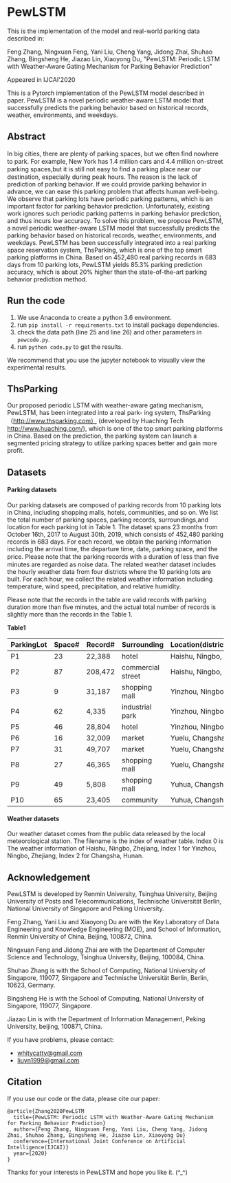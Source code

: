 # PewLSTM
This is the implementation of the model and real-world parking data described in:

Feng Zhang, Ningxuan Feng, Yani Liu, Cheng Yang, Jidong Zhai, Shuhao Zhang, Bingsheng He, Jiazao Lin, Xiaoyong Du, "PewLSTM: Periodic LSTM with Weather-Aware Gating Mechanism for Parking Behavior Prediction"

Appeared in IJCAI'2020

This is a Pytorch implementation of the PewLSTM model described in paper. PewLSTM is a novel periodic weather-aware LSTM model that successfully predicts the parking behavior based on historical records, weather, environments, and weekdays.

## Abstract

In big cities, there are plenty of parking spaces, but we often ﬁnd nowhere to park. For example, New York has 1.4 million cars and 4.4 million on-street parking spaces,but it is still not easy to ﬁnd a parking place near our destination, especially during peak hours. The reason is the lack of prediction of parking behavior. If we could provide parking behavior in advance, we can ease this parking problem that affects human well-being. We observe that parking lots have periodic parking patterns, which is an important factor for parking behavior prediction. Unfortunately, existing work ignores such periodic parking patterns in parking behavior prediction, and thus incurs low accuracy. To solve this problem, we propose PewLSTM, a novel periodic weather-aware LSTM model that successfully predicts the parking behavior based on historical records, weather, environments, and weekdays. PewLSTM has been successfully integrated into a real parking space reservation system, ThsParking, which is one of the top smart parking platforms in China. Based on 452,480 real parking records in 683 days from 10 parking lots, PewLSTM yields 85.3% parking prediction accuracy, which is about 20% higher than the state-of-the-art parking behavior prediction method.

## Run the code

1. We use Anaconda to create a python 3.6 environment. 
2. run ``` pip install -r requirements.txt ``` to install package dependencies.
3. check the data path (line 25 and line 26) and other parameters in ```pewcode.py```.
4. run ``` python code.py ``` to get the results.

We recommend that you use the jupyter notebook to visually view the experimental results.


## ThsParking
Our proposed periodic LSTM with weather-aware gating mechanism, PewLSTM, has been integrated into a real park- ing system, ThsParking （http://www.thsparking.com） (developed by Huaching Tech http://www.huaching.com/), which is one of the top smart parking platforms in China. Based on the prediction, the parking system can launch a segmented pricing strategy to utilize parking spaces better and gain more profit.

## Datasets

#### Parking datasets

Our parking datasets are composed of parking records from 10 parking lots in China, including shopping malls, hotels, communities, and so on. We list the total number of parking spaces, parking records, surroundings,and location for each parking lot in Table 1. The dataset spans 23 months from October 16th, 2017 to August 30th, 2019, which consists of 452,480 parking records in 683 days. For each record, we obtain the parking information including the arrival time, the departure time, date, parking space, and the price. Please note that the parking records with a duration of less than ﬁve minutes are regarded as noise data. The related weather dataset includes the hourly weather data from four districts where the 10 parking lots are built. For each hour, we collect the related weather information including temperature, wind speed, precipitation, and relative humidity. 

Please note that the records in the table are valid records with parking duration more than five minutes, and the actual total number of records is slightly more than the records in the Table 1.

**Table1**

| ParkingLot | Space\# | Record\# | Surrounding       | Location\(district/city/province\) |
|------------|---------|----------|-------------------|------------------------------------|
| P1         | 23      | 22,388   | hotel             | Haishu, Ningbo, Zhejiang           |
| P2         | 87      | 208,472  | commercial street | Haishu, Ningbo, Zhejiang           |
| P3         | 9       | 31,187   | shopping mall     | Yinzhou, Ningbo, Zhejiang          |
| P4         | 62      | 4,335    | industrial park   | Yinzhou, Ningbo, Zhejiang          |
| P5         | 46      | 28,804   | hotel             | Yinzhou, Ningbo, Zhejiang          |
| P6         | 16      | 32,009   | market            | Yuelu, Changsha, Hunan             |
| P7         | 31      | 49,707   | market            | Yuelu, Changsha, Hunan             |
| P8         | 27      | 46,365   | shopping mall     | Yuelu, Changsha, Hunan             |
| P9         | 49      | 5,808    | shopping mall     | Yuhua, Changsha, Hunan             |
| P10        | 65      | 23,405   | community         | Yuhua, Changsha, Hunan             |

#### Weather datasets

Our weather dataset comes from the public data released by the local meteorological station. The filename is the index of weather table. Index 0 is The weather information of Haishu, Ningbo, Zhejiang, Index 1 for Yinzhou, Ningbo, Zhejiang, Index 2 for Changsha, Hunan.

## Acknowledgement

PewLSTM is developed by Renmin University, Tsinghua University, Beijing University of Posts and Telecommunications,  Technische Universität Berlin,  National University of Singapore and  Peking University.

Feng Zhang, Yani Liu and Xiaoyong Du are with the Key Laboratory of Data Engineering and Knowledge Engineering (MOE), and School of Information, Renmin University of China, Beijing, 100872, China.

Ningxuan Feng and Jidong Zhai are with the Department of Computer Science and Technology, Tsinghua University, Beijing, 100084, China.

Shuhao Zhang is with the School of Computing, National University of Singapore, 119077, Singapore and Technische Universität Berlin, Berlin, 10623, Germany. 

Bingsheng He is with the School of Computing, National University of Singapore, 119077, Singapore.

Jiazao Lin is with the Department of Information Management, Peking University,  beijing, 100871, China. 

If you have problems, please contact:

* [whitycatty@gmail.com](whitycatty@gmail.com)
* [liuyn1999@gmail.com](liuyn1999@gmail.com)



## Citation
If you use our code or the data, please cite our paper:
```
@article{Zhang2020PewLSTM
  title={PewLSTM: Periodic LSTM with Weather-Aware Gating Mechanism for Parking Behavior Prediction}
  author={Feng Zhang, Ningxuan Feng, Yani Liu, Cheng Yang, Jidong Zhai, Shuhao Zhang, Bingsheng He, Jiazao Lin, Xiaoyong Du}
  conference={International Joint Conference on Artificial Intelligence(IJCAI)}
  year={2020}
}
```

Thanks for your interests in PewLSTM and hope you like it. (^_^)
